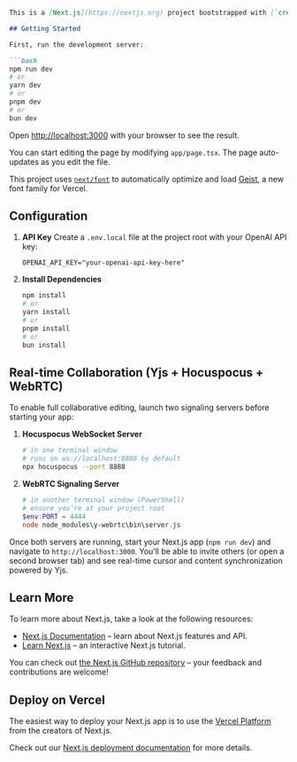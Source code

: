 ````markdown
This is a [Next.js](https://nextjs.org) project bootstrapped with [`create-next-app`](https://nextjs.org/docs/app/api-reference/cli/create-next-app).

## Getting Started

First, run the development server:

```bash
npm run dev
# or
yarn dev
# or
pnpm dev
# or
bun dev
````

Open [http://localhost:3000](http://localhost:3000) with your browser to see the result.

You can start editing the page by modifying `app/page.tsx`. The page auto-updates as you edit the file.

This project uses [`next/font`](https://nextjs.org/docs/app/building-your-application/optimizing-fonts) to automatically optimize and load [Geist](https://vercel.com/font), a new font family for Vercel.

## Configuration

1. **API Key**
   Create a `.env.local` file at the project root with your OpenAI API key:

   ```env
   OPENAI_API_KEY="your-openai-api-key-here"
   ```


2. **Install Dependencies**

   ```bash
   npm install
   # or
   yarn install
   # or
   pnpm install
   # or
   bun install
   ```

## Real-time Collaboration (Yjs + Hocuspocus + WebRTC)

To enable full collaborative editing, launch two signaling servers before starting your app:

1. **Hocuspocus WebSocket Server**

   ```bash
   # in one terminal window
   # runs on ws://localhost:8888 by default
   npx hocuspocus --port 8888
   ```

2. **WebRTC Signaling Server**

   ```powershell
   # in another terminal window (PowerShell)
   # ensure you’re at your project root
   $env:PORT = 4444
   node node_modules\y-webrtc\bin\server.js
   ```

Once both servers are running, start your Next.js app (`npm run dev`) and navigate to `http://localhost:3000`. You’ll be able to invite others (or open a second browser tab) and see real-time cursor and content synchronization powered by Yjs.

## Learn More

To learn more about Next.js, take a look at the following resources:

* [Next.js Documentation](https://nextjs.org/docs) – learn about Next.js features and API.
* [Learn Next.js](https://nextjs.org/learn) – an interactive Next.js tutorial.

You can check out [the Next.js GitHub repository](https://github.com/vercel/next.js) – your feedback and contributions are welcome!

## Deploy on Vercel

The easiest way to deploy your Next.js app is to use the [Vercel Platform](https://vercel.com/new?utm_medium=default-template&filter=next.js&utm_source=create-next-app&utm_campaign=create-next-app-readme) from the creators of Next.js.

Check out our [Next.js deployment documentation](https://nextjs.org/docs/app/building-your-application/deploying) for more details.

```
```


```
```
